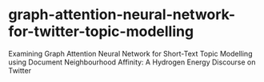 # graph-attention-neural-network-for-twitter-topic-modelling
Examining Graph Attention Neural Network for Short-Text Topic Modelling using Document Neighbourhood Affinity: A Hydrogen Energy Discourse on Twitter
